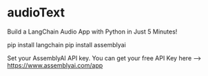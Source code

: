 # audioText
Build a LangChain Audio App with Python in Just 5 Minutes!

pip install langchain
pip install assemblyai

Set your AssemblyAI API key. You can get your free API Key here --> https://www.assemblyai.com/app
